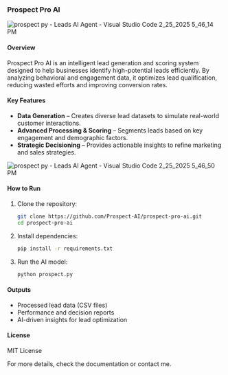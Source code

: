 ### **Prospect Pro AI**  
![prospect py - Leads AI Agent - Visual Studio Code 2_25_2025 5_46_14 PM](https://github.com/user-attachments/assets/d6352a71-19e2-479e-8a69-5b0ce7287ef2)




#### **Overview**  
Prospect Pro AI is an intelligent lead generation and scoring system designed to help businesses identify high-potential leads efficiently. By analyzing behavioral and engagement data, it optimizes lead qualification, reducing wasted efforts and improving conversion rates.  

#### **Key Features**  
- **Data Generation** – Creates diverse lead datasets to simulate real-world customer interactions.  
- **Advanced Processing & Scoring** – Segments leads based on key engagement and demographic factors.  
- **Strategic Decisioning** – Provides actionable insights to refine marketing and sales strategies.

![prospect py - Leads AI Agent - Visual Studio Code 2_25_2025 5_46_50 PM](https://github.com/user-attachments/assets/c36993bc-2be4-4489-8633-7a374bd44f96)



#### **How to Run**  
1. Clone the repository:  
   ```bash
   git clone https://github.com/Prospect-AI/prospect-pro-ai.git
   cd prospect-pro-ai
   ```  
2. Install dependencies:  
   ```bash
   pip install -r requirements.txt
   ```  
3. Run the AI model:  
   ```bash
   python prospect.py
   ```  

#### **Outputs**  
- Processed lead data (CSV files)  
- Performance and decision reports  
- AI-driven insights for lead optimization  

#### **License**  
MIT License  

For more details, check the documentation or contact me.
